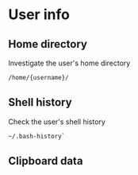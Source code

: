 # User info


## Home directory

Investigate the user's home directory

```sh
/home/{username}/
```

## Shell history

Check the user's shell history

```sh
~/.bash-history`
```

## Clipboard data
